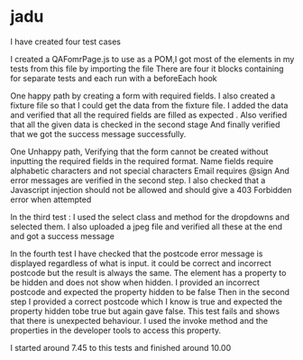 # jadu
I have created four test cases

I created a QAFomrPage.js to use as a POM,I got most of the elements in my tests from this file by importing the file There are four it blocks containing for separate tests and each run with a beforeEach hook

One happy path by creating a form with required fields. I also created a fixture file so that I could get the data from the fixture file. I added the data and verified that all the required fields are filled as expected . Also verified that all the given data is checked in the second stage And finally verified that we got the success message successfully.

One Unhappy path, Verifying that the form cannot be created without inputting the required fields in the required format. Name fields require alphabetic characters and not special characters Email requires @sign And error messages are verified in the second step. I also checked that a Javascript injection should not be allowed and should give a 403 Forbidden error when attempted

In the third test : I used the select class and method for the dropdowns and selected them. I also uploaded a jpeg file and verified all these at the end and got a success message

In the fourth test I have checked that the postcode error message is displayed regardless of what is input. it could be correct and incorrect postcode but the result is always the same. The element has a property to be hidden and does not show when hidden. I provided an incorrect postcode and expected the property hidden to be false Then in the second step I provided a correct postcode which I know is true and expected the property hidden tobe true but again gave false. This test fails and shows that there is unexpected behaviour. I used the invoke method and the properties in the developer tools to access this property.

I started around 7.45 to this tests and finished around 10.00